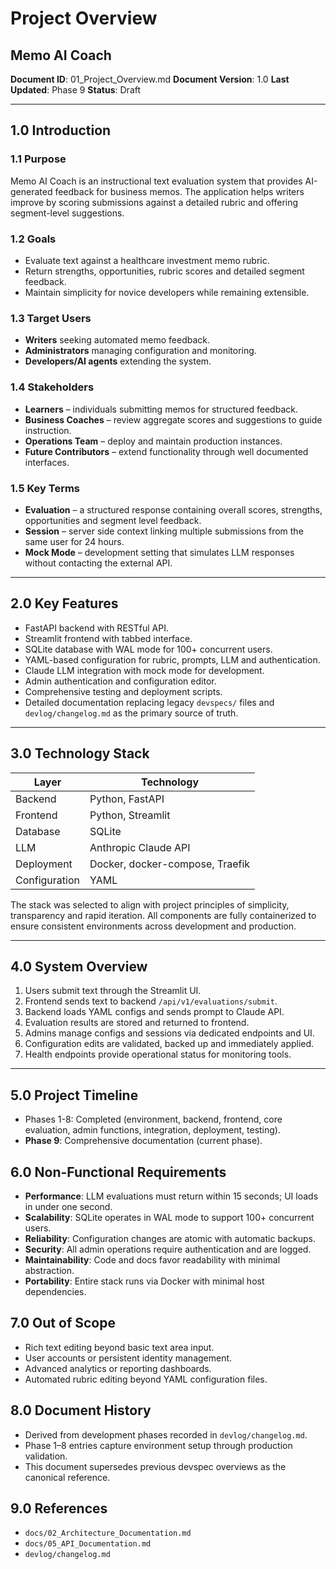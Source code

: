 # Project Overview
## Memo AI Coach

**Document ID**: 01_Project_Overview.md
**Document Version**: 1.0
**Last Updated**: Phase 9
**Status**: Draft

---

## 1.0 Introduction

### 1.1 Purpose
Memo AI Coach is an instructional text evaluation system that provides AI-generated feedback for business memos. The application helps writers improve by scoring submissions against a detailed rubric and offering segment-level suggestions.

### 1.2 Goals
- Evaluate text against a healthcare investment memo rubric.
- Return strengths, opportunities, rubric scores and detailed segment feedback.
- Maintain simplicity for novice developers while remaining extensible.

### 1.3 Target Users
- **Writers** seeking automated memo feedback.
- **Administrators** managing configuration and monitoring.
- **Developers/AI agents** extending the system.

### 1.4 Stakeholders
- **Learners** – individuals submitting memos for structured feedback.
- **Business Coaches** – review aggregate scores and suggestions to guide instruction.
- **Operations Team** – deploy and maintain production instances.
- **Future Contributors** – extend functionality through well documented interfaces.

### 1.5 Key Terms
- **Evaluation** – a structured response containing overall scores, strengths, opportunities and segment level feedback.
- **Session** – server side context linking multiple submissions from the same user for 24 hours.
- **Mock Mode** – development setting that simulates LLM responses without contacting the external API.

---

## 2.0 Key Features
- FastAPI backend with RESTful API.
- Streamlit frontend with tabbed interface.
- SQLite database with WAL mode for 100+ concurrent users.
- YAML-based configuration for rubric, prompts, LLM and authentication.
- Claude LLM integration with mock mode for development.
- Admin authentication and configuration editor.
- Comprehensive testing and deployment scripts.
- Detailed documentation replacing legacy `devspecs/` files and `devlog/changelog.md` as the primary source of truth.

---

## 3.0 Technology Stack
| Layer | Technology |
|------|------------|
| Backend | Python, FastAPI |
| Frontend | Python, Streamlit |
| Database | SQLite |
| LLM | Anthropic Claude API |
| Deployment | Docker, docker-compose, Traefik |
| Configuration | YAML |

The stack was selected to align with project principles of simplicity, transparency and rapid iteration. All components are fully containerized to ensure consistent environments across development and production.

---

## 4.0 System Overview
1. Users submit text through the Streamlit UI.
2. Frontend sends text to backend `/api/v1/evaluations/submit`.
3. Backend loads YAML configs and sends prompt to Claude API.
4. Evaluation results are stored and returned to frontend.
5. Admins manage configs and sessions via dedicated endpoints and UI.
6. Configuration edits are validated, backed up and immediately applied.
7. Health endpoints provide operational status for monitoring tools.

---

## 5.0 Project Timeline
- Phases 1-8: Completed (environment, backend, frontend, core evaluation, admin functions, integration, deployment, testing).
- **Phase 9**: Comprehensive documentation (current phase).

## 6.0 Non-Functional Requirements
- **Performance**: LLM evaluations must return within 15 seconds; UI loads in under one second.
- **Scalability**: SQLite operates in WAL mode to support 100+ concurrent users.
- **Reliability**: Configuration changes are atomic with automatic backups.
- **Security**: All admin operations require authentication and are logged.
- **Maintainability**: Code and docs favor readability with minimal abstraction.
- **Portability**: Entire stack runs via Docker with minimal host dependencies.

## 7.0 Out of Scope
- Rich text editing beyond basic text area input.
- User accounts or persistent identity management.
- Advanced analytics or reporting dashboards.
- Automated rubric editing beyond YAML configuration files.

## 8.0 Document History
- Derived from development phases recorded in `devlog/changelog.md`.
- Phase 1–8 entries capture environment setup through production validation.
- This document supersedes previous devspec overviews as the canonical reference.

## 9.0 References
- `docs/02_Architecture_Documentation.md`
- `docs/05_API_Documentation.md`
- `devlog/changelog.md`
